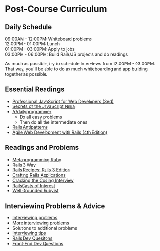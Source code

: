 # Post-Course Curriculum

## Daily Schedule
09:00AM - 12:00PM: Whiteboard problems    
12:00PM - 01:00PM: Lunch    
01:00PM - 03:00PM: Apply to jobs    
03:00PM - 06:00PM: Build Rails/JS projects and do readings    

As much as possible, try to schedule interviews from 12:00PM - 03:00PM.
That way, you'll be able to do as much whiteboarding and app building
together as possible.

## Essential Readings

* [Professional JavaScript for Web Developers (3ed)][professional-js]
* [Secrets of the JavaScript Ninja][javascript-ninja]
* [/r/dailyprogrammer][dailyprogrammer]
    * Do all easy problems
    * Then do all the intermediate ones
* [Rails Antipatterns][rails-antipatterns]
* [Agile Web Development with Rails (4th Edition)][agile-web-dev]

[professional-js]: http://www.wrox.com/WileyCDA/WroxTitle/Professional-JavaScript-for-Web-Developers-3rd-Edition.productCd-1118222199.html
[javascript-ninja]: http://www.amazon.com/Secrets-JavaScript-Ninja-John-Resig/dp/193398869X
[dailyprogrammer]: http://www.reddit.com/r/dailyprogrammer
[rails-antipatterns]: http://www.amazon.com/Rails-AntiPatterns-Refactoring-Addison-Wesley-Professional/dp/0321604814
[agile-web-dev]: http://pragprog.com/book/rails4/agile-web-development-with-rails

## Readings and Problems

* [Metaprogramming Ruby][metaprogramming]
* [Rails 3 Way][rails-3-way]
* [Rails Recipes: Rails 3 Edition][rails-recipes]
* [Crafting Rails Applications][crafting-rails-apps]
* [Cracking the Coding Interview][cracking-the-coding-interview]
* [RailsCasts of Interest][rails-casts]
* [Well Grounded Rubyist][well-grounded-rubyist]

[metaprogramming]: http://www.amazon.com/Metaprogramming-Ruby-Program-Like-Pros/dp/1934356476
[rails-3-way]: http://www.amazon.com/Rails-Way-Addison-Wesley-Professional-Ruby/dp/0321601661
[crafting-rails-apps]: http://pragprog.com/book/jvrails/crafting-rails-applications
[rails-recipes]: http://pragprog.com/book/rr2/rails-recipes
[cracking-the-coding-interview]: http://www.amazon.com/Cracking-Coding-Interview-Programming-Questions/dp/098478280X
[rails-casts]: ./rails-casts-of-interest.md
[well-grounded-rubyist]: http://www.manning.com/black2/

## Interviewing Problems & Advice

* [Interviewing problems][whiteboard-problems]
* [More interviewing problems][more-problems]
* [Solutions to additional problems][more-solutions]
* [Interviewing tips][iview-tips]
* [Rails Dev Quesitons][rails-dev-questions]
* [Front-End Dev Questions][front-end-questions]

[whiteboard-problems]: ./whiteboard-problems.md
[more-problems]: ./more_problems.md
[more-solutions]: ./more_solutions.md
[iview-tips]: ./interviewing-tips.md
[rails-dev-questions]: https://gist.github.com/ryansobol/5252653
[front-end-questions]: https://github.com/darcyclarke/Front-end-Developer-Interview-Questions
